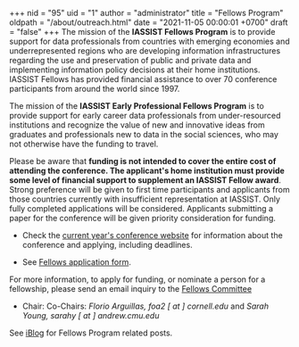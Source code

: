 +++
nid = "95"
uid = "1"
author = "administrator"
title = "Fellows Program"
oldpath = "/about/outreach.html"
date = "2021-11-05 00:00:01 +0700"
draft = "false"
+++
The mission of the **IASSIST Fellows Program** is to provide support for data professionals from countries with emerging economies and underrepresented regions who are developing information infrastructures regarding the use and preservation of public and private data and implementing information policy decisions at their home institutions. IASSIST Fellows has provided financial assistance to over 70 conference participants from around the world since 1997.

The mission of the **IASSIST Early Professional Fellows Program** is  to provide support for early career data professionals from under-resourced institutions and recognize the value of new and innovative ideas from graduates and professionals new to data in the social sciences, who may not otherwise have the funding to travel.

Please be aware that **funding is not intended to cover the entire cost of attending the conference. The applicant's home institution must provide some level of financial support to supplement an IASSIST Fellow award**.  Strong preference will be given to first time participants and applicants from those countries currently with insufficient representation at IASSIST. Only fully completed applications will be considered. Applicants submitting a paper for the conference will be given priority consideration for funding.

- Check the [current year's conference website](/conferences) for information about the conference and applying, including deadlines.

- See [Fellows application form](https://forms.gle/Up684P867QNjH98P7).

For more information, to apply for funding, or nominate a person for a
fellowship, please send an email inquiry to the [Fellows Committee](/about/committees-and-groups/#iassist-fellows)
- Chair: Co-Chairs: *Florio Arguillas, foa2 [ at ] cornell.edu* and *Sarah Young, sarahy [ at ] andrew.cmu.edu*

See [iBlog](/blog/) for Fellows Program related posts.

﻿
